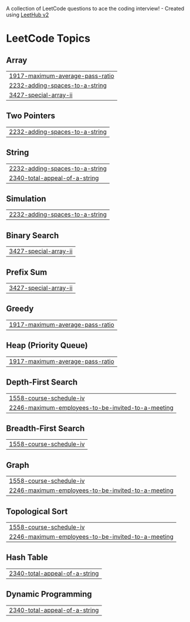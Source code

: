 A collection of LeetCode questions to ace the coding interview! - Created using [LeetHub v2](https://github.com/arunbhardwaj/LeetHub-2.0)
<!---LeetCode Topics Start-->
# LeetCode Topics
## Array
|  |
| ------- |
| [1917-maximum-average-pass-ratio](https://github.com/D6-80428-pradeep/CODING-QUESTIONS-leetcode-GfG/tree/master/1917-maximum-average-pass-ratio) |
| [2232-adding-spaces-to-a-string](https://github.com/D6-80428-pradeep/CODING-QUESTIONS-leetcode-GfG/tree/master/2232-adding-spaces-to-a-string) |
| [3427-special-array-ii](https://github.com/D6-80428-pradeep/CODING-QUESTIONS-leetcode-GfG/tree/master/3427-special-array-ii) |
## Two Pointers
|  |
| ------- |
| [2232-adding-spaces-to-a-string](https://github.com/D6-80428-pradeep/CODING-QUESTIONS-leetcode-GfG/tree/master/2232-adding-spaces-to-a-string) |
## String
|  |
| ------- |
| [2232-adding-spaces-to-a-string](https://github.com/D6-80428-pradeep/CODING-QUESTIONS-leetcode-GfG/tree/master/2232-adding-spaces-to-a-string) |
| [2340-total-appeal-of-a-string](https://github.com/D6-80428-pradeep/CODING-QUESTIONS-leetcode-GfG/tree/master/2340-total-appeal-of-a-string) |
## Simulation
|  |
| ------- |
| [2232-adding-spaces-to-a-string](https://github.com/D6-80428-pradeep/CODING-QUESTIONS-leetcode-GfG/tree/master/2232-adding-spaces-to-a-string) |
## Binary Search
|  |
| ------- |
| [3427-special-array-ii](https://github.com/D6-80428-pradeep/CODING-QUESTIONS-leetcode-GfG/tree/master/3427-special-array-ii) |
## Prefix Sum
|  |
| ------- |
| [3427-special-array-ii](https://github.com/D6-80428-pradeep/CODING-QUESTIONS-leetcode-GfG/tree/master/3427-special-array-ii) |
## Greedy
|  |
| ------- |
| [1917-maximum-average-pass-ratio](https://github.com/D6-80428-pradeep/CODING-QUESTIONS-leetcode-GfG/tree/master/1917-maximum-average-pass-ratio) |
## Heap (Priority Queue)
|  |
| ------- |
| [1917-maximum-average-pass-ratio](https://github.com/D6-80428-pradeep/CODING-QUESTIONS-leetcode-GfG/tree/master/1917-maximum-average-pass-ratio) |
## Depth-First Search
|  |
| ------- |
| [1558-course-schedule-iv](https://github.com/D6-80428-pradeep/CODING-QUESTIONS-leetcode-GfG/tree/master/1558-course-schedule-iv) |
| [2246-maximum-employees-to-be-invited-to-a-meeting](https://github.com/D6-80428-pradeep/CODING-QUESTIONS-leetcode-GfG/tree/master/2246-maximum-employees-to-be-invited-to-a-meeting) |
## Breadth-First Search
|  |
| ------- |
| [1558-course-schedule-iv](https://github.com/D6-80428-pradeep/CODING-QUESTIONS-leetcode-GfG/tree/master/1558-course-schedule-iv) |
## Graph
|  |
| ------- |
| [1558-course-schedule-iv](https://github.com/D6-80428-pradeep/CODING-QUESTIONS-leetcode-GfG/tree/master/1558-course-schedule-iv) |
| [2246-maximum-employees-to-be-invited-to-a-meeting](https://github.com/D6-80428-pradeep/CODING-QUESTIONS-leetcode-GfG/tree/master/2246-maximum-employees-to-be-invited-to-a-meeting) |
## Topological Sort
|  |
| ------- |
| [1558-course-schedule-iv](https://github.com/D6-80428-pradeep/CODING-QUESTIONS-leetcode-GfG/tree/master/1558-course-schedule-iv) |
| [2246-maximum-employees-to-be-invited-to-a-meeting](https://github.com/D6-80428-pradeep/CODING-QUESTIONS-leetcode-GfG/tree/master/2246-maximum-employees-to-be-invited-to-a-meeting) |
## Hash Table
|  |
| ------- |
| [2340-total-appeal-of-a-string](https://github.com/D6-80428-pradeep/CODING-QUESTIONS-leetcode-GfG/tree/master/2340-total-appeal-of-a-string) |
## Dynamic Programming
|  |
| ------- |
| [2340-total-appeal-of-a-string](https://github.com/D6-80428-pradeep/CODING-QUESTIONS-leetcode-GfG/tree/master/2340-total-appeal-of-a-string) |
<!---LeetCode Topics End-->